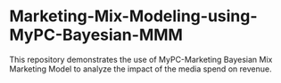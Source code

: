 # Marketing-Mix-Modeling-using-MyPC-Bayesian-MMM
This repository demonstrates the use of MyPC-Marketing Bayesian Mix Marketing Model to analyze the impact of the media spend on revenue.
